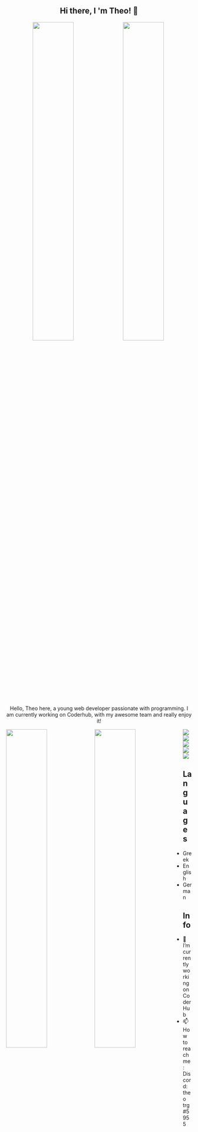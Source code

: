  <h2 align="center"> Hi there, I 'm Theo! 👋</h2> 

<p align='center'>
  <a width='47%' href="https://twitter.com/Theo65434871"><img align="center" width="47%" src="https://img.shields.io/badge/Twitter-%231DA1F2.svg?style=for-the-badge&logo=Twitter&logoColor=white" /></a>&nbsp;
  <a href="https://theotrg-portfolio.netlify.app"><img align="center" width="47%" src="https://img.shields.io/badge/Portfolio-%23000000.svg?style=for-the-badge&logo=firefox&logoColor=#FF7139" /></a>&nbsp;
 </p>
 
 <p align='center'>
 Hello, Theo here, a young web developer passionate with programming. I am currently 
 working on Coderhub, with my awesome team and really enjoy it!
</p>
 
 
<img align="left" width="47%" src="https://github-readme-stats.vercel.app/api?username=Theotrg07&show_icons=true&theme=radical" />
<img align="left" width="47%" src="https://github-readme-stats.vercel.app/api/top-langs/?username=Theotrg07&layout=compact" />

<img align='left' src="https://img.shields.io/badge/html5-%23E34F26.svg?style=for-the-badge&logo=html5&logoColor=white" />
<img  src="https://img.shields.io/badge/css3-%231572B6.svg?style=for-the-badge&logo=css3&logoColor=white" />

<img align='left' src='https://img.shields.io/badge/javascript-%23323330.svg?style=for-the-badge&logo=javascript&logoColor=%23F7DF1E'/>
<img src='https://img.shields.io/badge/react-%2320232a.svg?style=for-the-badge&logo=react&logoColor=%2361DAFB'/>

<img src='https://img.shields.io/badge/python-3670A0?style=for-the-badge&logo=python&logoColor=ffdd54'/>

## Languages
- Greek
- English
- German

## Info
- 🔭 I’m currently working on CoderHub
- 📫 How to reach me: Discord: theo trg#5955






